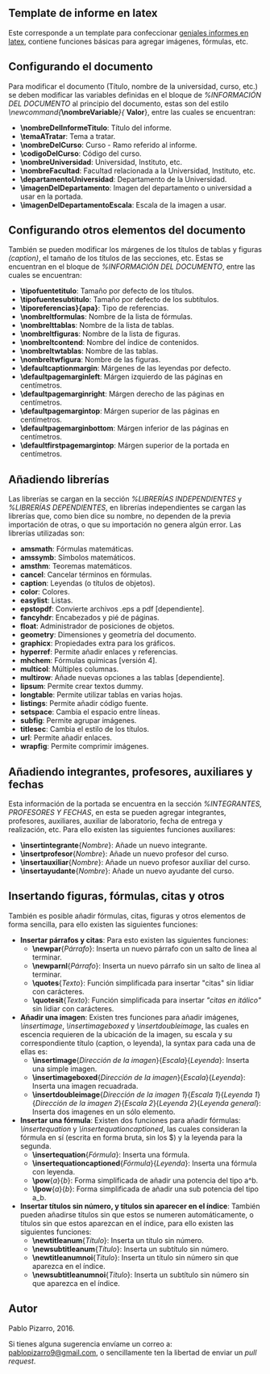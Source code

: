 ## Template de informe en latex
Este corresponde a un template para confeccionar [geniales informes en latex](https://github.com/ppizarror/Template-Informe/blob/master/Informe.pdf), contiene funciones básicas para agregar imágenes, fórmulas, etc.

## Configurando el documento
Para modificar el documento (Título, nombre de la universidad, curso, etc.) se deben modificar las variables definidas en el bloque de *%INFORMACIÓN DEL DOCUMENTO* al principio del documento, estas son del estilo _\newcommand{_**\nombreVariable**_}{_ **Valor**}, entre las cuales se encuentran:
+ **\nombreDelInformeTitulo**: Título del informe.
+ **\temaATratar**: Tema a tratar.
+ **\nombreDelCurso**: Curso - Ramo referido al informe.
+ **\codigoDelCurso**: Código del curso.
+ **\nombreUniversidad**: Universidad, Instituto, etc.
+ **\nombreFacultad**: Facultad relacionada a la Universidad, Instituto, etc.
+ **\departamentoUniversidad**: Departamento de la Universidad.
+ **\imagenDelDepartamento**: Imagen del departamento o universidad a usar en la portada.
+ **\imagenDelDepartamentoEscala**: Escala de la imagen a usar.

## Configurando otros elementos del documento
También se pueden modificar los márgenes de los títulos de tablas y figuras _(caption)_, el tamaño de los títulos de las secciones, etc. Estas se encuentran en el bloque de *%INFORMACIÓN DEL DOCUMENTO*, entre las cuales se encuentran:
+ **\tipofuentetitulo**: Tamaño por defecto de los títulos.
+ **\tipofuentesubtitulo**: Tamaño por defecto de los subtítulos.
+ **\tiporeferencias}{apa}**: Tipo de referencias.
+ **\nombreltformulas**: Nombre de la lista de fórmulas.
+ **\nombrelttablas**: Nombre de la lista de tablas.
+ **\nombreltfiguras**: Nombre de la lista de figuras.
+ **\nombreltcontend**: Nombre del índice de contenidos.
+ **\nombreltwtablas**: Nombre de las tablas.
+ **\nombreltwfigura**: Nombre de las figuras.
+ **\defaultcaptionmargin**: Márgenes de las leyendas por defecto.
+ **\defaultpagemarginleft**: Márgen izquierdo de las páginas en centímetros.
+ **\defaultpagemarginright**: Márgen derecho de las páginas en centímetros.
+ **\defaultpagemargintop**: Márgen superior de las páginas en centímetros.
+ **\defaultpagemarginbottom**: Márgen inferior de las páginas en centímetros.
+ **\defaultfirstpagemargintop**: Márgen superior de la portada en centímetros.

## Añadiendo librerías
Las librerías se cargan en la sección *%LIBRERÍAS INDEPENDIENTES* y *%LIBRERÍAS DEPENDIENTES*, en librerías independientes se cargan las librerías que, como bien dice su nombre, no dependen de la previa importación de otras, o que su importación no genera algún error. Las librerías utilizadas son:
+ **amsmath**: Fórmulas matemáticas.
+ **amssymb**: Símbolos matemáticos.
+ **amsthm**: Teoremas matemáticos.
+ **cancel**: Cancelar términos en fórmulas.
+ **caption**: Leyendas (o títulos de objetos).
+ **color**: Colores.
+ **easylist**: Listas.
+ **epstopdf**: Convierte archivos .eps a pdf [dependiente].
+ **fancyhdr**: Encabezados y pié de páginas.
+ **float**: Administrador de posiciones de objetos.
+ **geometry**: Dimensiones y geometría del documento.
+ **graphicx**: Propiedades extra para los gráficos.
+ **hyperref**: Permite añadir enlaces y referencias.
+ **mhchem**:	Fórmulas químicas [versión 4].
+ **multicol**: Múltiples columnas.
+ **multirow**: Añade nuevas opciones a las tablas [dependiente].
+ **lipsum**: Permite crear textos dummy.
+ **longtable**: Permite utilizar tablas en varias hojas.
+ **listings**: Permite añadir código fuente.
+ **setspace**: Cambia el espacio entre líneas.
+ **subfig**: Permite agrupar imágenes.
+ **titlesec**: Cambia el estilo de los títulos.
+ **url**: Permite añadir enlaces.
+ **wrapfig**: Permite comprimir imágenes.

## Añadiendo integrantes, profesores, auxiliares y fechas
Esta información de la portada se encuentra en la sección *%INTEGRANTES, PROFESORES Y FECHAS*, en esta se pueden agregar integrantes, profesores, auxiliares, auxiliar de laboratorio, fecha de entrega y realización, etc. Para ello existen las siguientes funciones auxiliares:
+ **\insertintegrante**{*Nombre*}: Añade un nuevo integrante.
+ **\insertprofesor**{*Nombre*}: Añade un nuevo profesor del curso.
+ **\insertauxiliar**{*Nombre*}: Añade un nuevo profesor auxiliar del curso.
+ **\insertayudante**{*Nombre*}: Añade un nuevo ayudante del curso.

## Insertando figuras, fórmulas, citas y otros
También es posible añadir fórmulas, citas, figuras y otros elementos de forma sencilla, para ello existen las siguientes funciones:
+ **Insertar párrafos y citas**: Para esto existen las siguientes funciones:
  - **\newpar**{*Párrafo*}: Inserta un nuevo párrafo con un salto de linea al terminar.
  - **\newparnl**{*Párrafo*}: Inserta un nuevo párrafo sin un salto de linea al terminar.
  - **\quotes**{*Texto*}: Función simplificada para insertar "citas" sin lidiar con carácteres.
  - **\quotesit**{*Texto*}: Función simplificada para insertar _"citas en itálico"_ sin lidiar con carácteres.
+ **Añadir una imagen**: Existen tres funciones para añadir imágenes, _\insertimage_, _\insertimageboxed_ y _\insertdoubleimage_, las cuales en escencia requieren de la ubicación de la imagen, su escala y su correspondiente título (caption, o leyenda), la syntax para cada una de ellas es:
  - **\insertimage**{*Dirección de la imagen*}{*Escala*}{*Leyenda*}: Inserta una simple imagen.
  - **\insertimageboxed**{*Dirección de la imagen*}{*Escala*}{*Leyenda*}: Inserta una imagen recuadrada.
  - **\insertdoubleimage**{*Dirección de la imagen 1*}{*Escala 1*}{*Leyenda 1*}{*Dirección de la imagen 2*}{*Escala 2*}{*Leyenda 2*}{*Leyenda general*}: Inserta dos imagenes en un sólo elemento.
+ **Insertar una fórmula**: Existen dos funciones para añadir fórmulas: _\insertequation_ y _\insertequationcaptioned_, las cuales consideran la fórmula en sí (escrita en forma bruta, sin los $) y la leyenda para la segunda.
    - **\insertequation**{*Fórmula*}: Inserta una fórmula.
    - **\insertequationcaptioned**{*Fórmula*}{*Leyenda*}: Inserta una fórmula con leyenda.
    - **\pow**{*a*}{*b*}: Forma simplificada de añadir una potencia del tipo a^b.
    - **\lpow**{*a*}{*b*}: Forma simplificada de añadir una sub potencia del tipo a_b.
+ **Insertar títulos sin número, y títulos sin aparecer en el índice**: También pueden añadirse títulos sin que estos se numeren automáticamente, o títulos sin que estos aparezcan en el índice, para ello existen las siguientes funciones:
  - **\newtitleanum**{*Título*}: Inserta un título sin número.
  - **\newsubtitleanum**{*Título*}: Inserta un subtítulo sin número.
  - **\newtitleanumnoi**{*Título*}: Inserta un título sin número sin que aparezca en el índice.
  - **\newsubtitleanumnoi**{*Título*}: Inserta un subtítulo sin número sin que aparezca en el índice.

## Autor
Pablo Pizarro, 2016.

Si tienes alguna sugerencia envíame un correo a: [pablopizarro9@gmail.com](mailto:pablopizarro9@gmail.com), o sencillamente ten la libertad de enviar un _pull request_.
